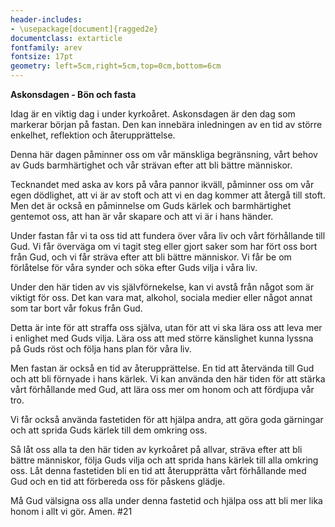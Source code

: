 ```yaml
---
header-includes:
- \usepackage[document]{ragged2e}
documentclass: extarticle
fontfamily: arev
fontsize: 17pt
geometry: left=5cm,right=5cm,top=0cm,bottom=6cm
---
```


**Askonsdagen - Bön och fasta**

Idag är en viktig dag i under kyrkoåret. Askonsdagen är den dag som markerar början på fastan. Den kan innebära inledningen av en tid av större enkelhet, reflektion och återupprättelse. 

Denna här dagen påminner oss om vår mänskliga begränsning, vårt behov av Guds barmhärtighet och vår strävan efter att bli bättre människor.

Tecknandet  med aska av kors på våra pannor ikväll, påminner oss om vår egen dödlighet, att vi är av stoft och att vi en dag kommer att återgå till stoft. Men det är också en påminnelse om Guds kärlek och barmhärtighet gentemot oss, att han är vår skapare och att vi är i hans händer.

Under fastan får vi ta oss tid att fundera över våra liv och vårt förhållande till Gud. Vi får överväga om vi tagit steg eller gjort saker som har fört oss bort från Gud, och vi får sträva efter att bli bättre människor. Vi får be om förlåtelse för våra synder och söka efter Guds vilja i våra liv.

Under den här tiden av vis självförnekelse, kan vi avstå från något som är viktigt för oss. Det kan vara mat, alkohol, sociala medier eller något annat som tar bort vår fokus från Gud.

Detta är inte för att straffa oss själva, utan för att vi ska lära oss att leva mer i enlighet med Guds vilja. Lära oss att med större känslighet kunna lyssna på Guds röst och följa hans plan för våra liv.

Men fastan är också en tid av återupprättelse. En tid att återvända till Gud och att bli förnyade i hans kärlek. Vi kan använda den här tiden för att stärka vårt förhållande med Gud, att lära oss mer om honom och att fördjupa vår tro.

Vi får också använda fastetiden för att hjälpa andra, att göra goda gärningar och att sprida Guds kärlek till dem omkring oss.

Så låt oss alla ta den här tiden av kyrkoåret på allvar, sträva efter att bli bättre människor, följa Guds vilja och att sprida hans kärlek till alla omkring oss.
Låt denna fastetiden bli en tid att återupprätta vårt förhållande med Gud och en tid att förbereda oss för påskens glädje.

Må Gud välsigna oss alla under denna fastetid och hjälpa oss att bli mer lika honom i allt vi gör. Amen.
#21
